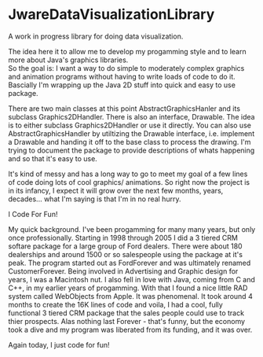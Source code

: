 JwareDataVisualizationLibrary
=============================


A work in progress library for doing data visualization.

The idea here it to allow me to develop my progamming style and to learn more about Java's graphics libraries.  
So the goal is: I want a way to do simple to moderately complex graphics and animation programs without having to 
write loads of code to do it. Bascially I'm wrapping up the Java 2D stuff into quick and easy to use package.

There are two main classes at this point AbstractGraphicsHanler and its subclass Graphics2DHandler.  There is also 
an interface, Drawable.  The idea is to either subclass Graphics2DHandler or use it directly.  You can also use 
AbstractGraphicsHandler by utiltizing the Drawable interface, i.e. implement a Drawable and handing it off to the 
base class to process the drawing.  I'm trying to document the package to provide descriptions of whats happening and 
so that it's easy to use.  

It's kind of messy and has a long way to go to meet my goal of a few lines of code doing lots of cool graphics/ 
animations. So right now the project is in its infancy, I expect it will grow over the next few months, years, 
decades... what I'm saying is that I'm in no real hurry. 

I Code For Fun!


My quick background.  I've been progamming for many many years, but only once professionally.  Starting in 1998
through 2005 I did a 3 tiered CRM softare package for a large group of Ford dealers.  There were about 180 dealerships 
and around 1500 or so salespeople using the package at it's peak.  The program started out as FordForever and was 
ultimately renamed CustomerForever. Being involved in Advertising and Graphic design for years, I was a Macintosh 
nut.  I also fell in love with Java, coming from C and C++, in my earlier years of progamming.  With that I found a 
nice little RAD system called WebObjects from Apple.  It was phenomenal.  It took around 4 months to create the 16K 
lines of code and voila, I had a cool, fully functional 3 tiered CRM package that the sales people could use to track 
thier prospects.  Alas nothing last Forever - that's funny, but the economy took a dive and my program was liberated 
from its funding, and it was over.  

Again today, I just code for fun!


